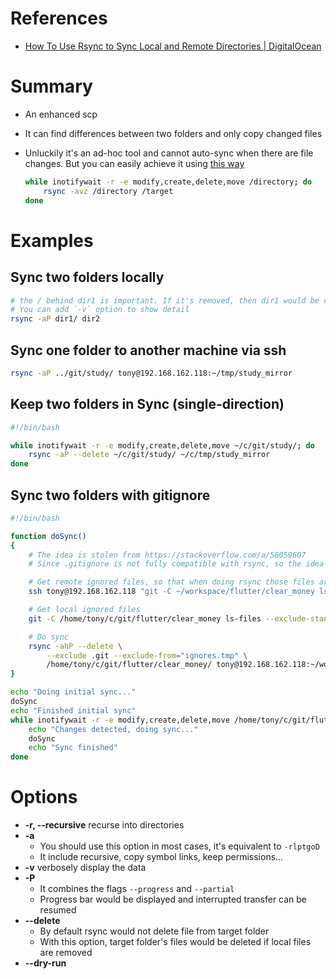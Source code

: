 # References

- [How To Use Rsync to Sync Local and Remote Directories | DigitalOcean](https://www.digitalocean.com/community/tutorials/how-to-use-rsync-to-sync-local-and-remote-directories)

# Summary

- An enhanced scp

- It can find differences between two folders and only copy changed files

- Unluckily it's an ad-hoc tool and cannot auto-sync when there are file changes. But you can easily achieve it using [this way](https://stackoverflow.com/a/40525217)

  ```bash
  while inotifywait -r -e modify,create,delete,move /directory; do
      rsync -avz /directory /target
  done
  ```

# Examples

## Sync two folders locally

```bash
# the / behind dir1 is important. If it's removed, then dir1 would be copied under dir2
# You can add `-v` option to show detail
rsync -aP dir1/ dir2
```

## Sync one folder to another machine via ssh

```bash
rsync -aP ../git/study/ tony@192.168.162.118:~/tmp/study_mirror
```

## Keep two folders in Sync (single-direction)

```bash
#!/bin/bash

while inotifywait -r -e modify,create,delete,move ~/c/git/study/; do
	rsync -aP --delete ~/c/git/study/ ~/c/tmp/study_mirror
done
```

## Sync two folders with gitignore

```bash
#!/bin/bash

function doSync()
{	
	# The idea is stolen from https://stackoverflow.com/a/50059607
	# Since .gitignore is not fully compatible with rsync, so the idea is to list all ignored files using git command, and then feed them into rsync

	# Get remote ignored files, so that when doing rsync those files are not deleted
	ssh tony@192.168.162.118 "git -C ~/workspace/flutter/clear_money ls-files --exclude-standard -oi --directory" > ignores.tmp

	# Get local ignored files
	git -C /home/tony/c/git/flutter/clear_money ls-files --exclude-standard -oi --directory >> ignores.tmp

	# Do sync
	rsync -ahP --delete \
	    --exclude .git --exclude-from="ignores.tmp" \
	    /home/tony/c/git/flutter/clear_money/ tony@192.168.162.118:~/workspace/flutter/clear_money
}

echo "Doing initial sync..."
doSync
echo "Finished initial sync"
while inotifywait -r -e modify,create,delete,move /home/tony/c/git/flutter/clear_money; do	
	echo "Changes detected, doing sync..."
	doSync
	echo "Sync finished"
done
```



# Options

- **-r, --recursive**  recurse into directories
- **-a**  
  - You should use this option in most cases, it's equivalent to `-rlptgoD`
  - It include recursive, copy symbol links, keep permissions...
- **-v** verbosely display the data
- **-P**
  - It combines the flags `--progress` and `--partial`
  - Progress bar would be displayed and interrupted transfer can be resumed
- **--delete**
  - By default rsync would not delete file from target folder
  - With this option, target folder's files would be deleted if local files are removed
- **--dry-run**